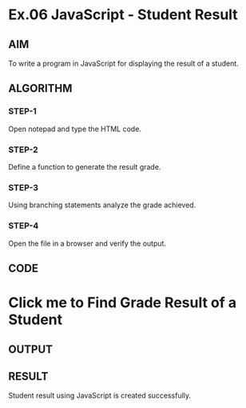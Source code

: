 # Ex.06 JavaScript - Student Result
## AIM
  To write a program in JavaScript for displaying the result of a student.

## ALGORITHM
### STEP-1
  Open notepad and type the HTML code.

### STEP-2
  Define a function to generate the result grade.

### STEP-3
  Using branching statements analyze the grade achieved.

### STEP-4
  Open the file in a browser and verify the output.
  
## CODE
<html>
<head>
<title>JavaScript program to display result of a student</title>
<script type="text/javascript">
function student()
{
var mark1,mark2,mark3,total,percentage;
mark1=parseInt(prompt("Enter Subject-1 Marks"));
mark2=parseInt(prompt("Enter Subject-2 Marks"));
mark3=parseInt(prompt("Enter Subject-3 Marks"));
total=mark1+mark2+mark3;
percentage=total/3;
if((percentage>=91)&&(percentage<=100))
{
	alert("O Grade");
}
else if((percentage>=81)&&(percentage<=90))
{
	alert("A+ Grade");
}
else if((percentage>=71)&&(percentage<=80))
{
	alert("A Grade");
}
else if((percentage>=61)&&(percentage<=70))
{
	alert("B+ Grade");
}
else if((percentage>=51)&&(percentage<=60))
{
	alert("B Grade");
}
else
{
	alert("RA Grade");
}
}
</script>
</head>
<body>
<h1 onclick="student()">
Click me to Find Grade Result of a Student
</h1>
</body>
</html>


## OUTPUT


## RESULT
  Student result using JavaScript is created successfully.
